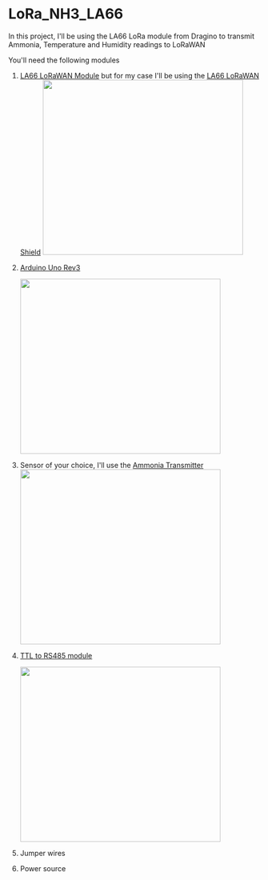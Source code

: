 # LoRa_NH3_LA66
In this project, I'll be using the LA66 LoRa module from Dragino to transmit Ammonia, Temperature and Humidity readings to LoRaWAN

You'll need the following modules
1. [LA66 LoRaWAN Module](https://www.dragino.com/products/lora/item/230-la66-lorawan-module.html) but for my case I'll be using the [LA66 LoRaWAN Shield](https://www.dragino.com/products/lora/item/231-la66-lorawan-shield.html)
    <img src="https://www.dragino.com/media/k2/galleries/231/LA66-00.jpg"  width="400" height="350">

2. [Arduino Uno Rev3](https://store.arduino.cc/products/arduino-uno-rev3)

    <img src="https://store.arduino.cc/cdn/shop/products/A000066_03.front_615x462.jpg?v=1629815860" width="400" height="350">

3. Sensor of your choice, I'll use the [Ammonia Transmitter](https://www.renkeer.com/product/ammonia-sensor/#:~:text=Ammonia%20sensor%20has%20three%20measuring,as%20an%20industrial%20ammonia%20sensor)
    <img src="https://www.renkeer.com/wp-content/uploads/2021/06/ammonia-sensor.jpg" width="400" height="350">

4. [TTL to RS485 module](https://www.pixelelectric.com/electronic-modules/miscellaneous-modules/logic-converter/rs485-to-ttl-max485-arduino-module/)

    <img src="https://cdn11.bigcommerce.com/s-yo2n39m6g3/images/stencil/608x608/products/308/3088/SKU108443_5.JPG__93930.1568281780.jpg?c=2" width="400" height="350">

5. Jumper wires
6. Power source